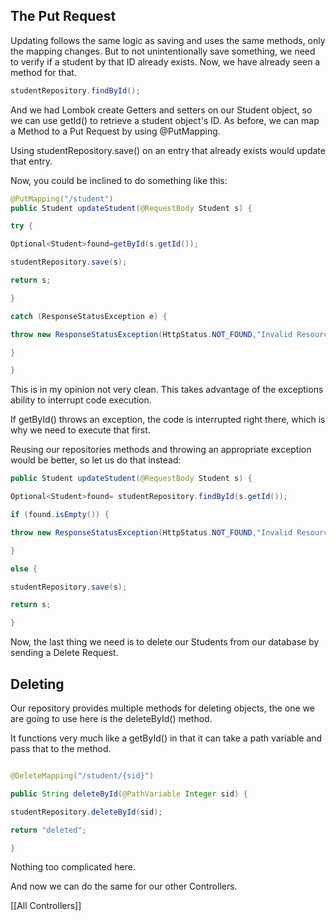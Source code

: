 ## The Put Request

Updating follows the same logic as saving and uses the same methods, only the mapping changes. But to not unintentionally save something, we need to verify if a student by that ID already exists. Now, we have already seen a method for that.
```Java
studentRepository.findById();
```
And we had Lombok create Getters and setters on our Student object, so we can use getId() to retrieve a student object's ID.
As before, we can map a Method to a Put Request by using @PutMapping.

Using studentRepository.save() on an entry that already exists would update that entry. 

Now, you could be inclined to do something like this:

```Java
@PutMapping("/student")
public Student updateStudent(@RequestBody Student s) {

try {

Optional<Student>found=getById(s.getId());

studentRepository.save(s);

return s;

}

catch (ResponseStatusException e) {

throw new ResponseStatusException(HttpStatus.NOT_FOUND,"Invalid Resource");

}

}
```


This is in my opinion not very clean. 
This takes advantage of the exceptions ability to interrupt code execution.

If getById() throws an exception, the code is interrupted right there, which is why we need to execute that first.


Reusing our repositories methods and throwing an appropriate exception would be better, so let us do that instead:

```Java
public Student updateStudent(@RequestBody Student s) {

Optional<Student>found= studentRepository.findById(s.getId());

if (found.isEmpty()) {

throw new ResponseStatusException(HttpStatus.NOT_FOUND,"Invalid Resource");

}

else {

studentRepository.save(s);

return s;

}
```

Now, the last thing we need is to delete our Students from our database by sending a Delete Request.

## Deleting

Our repository provides multiple methods for deleting objects, the one we are going to use here is the deleteById() method.

It functions very much like a getById() in that it can take a path variable and pass that to the method.

```Java

@DeleteMapping("/student/{sid}")

public String deleteById(@PathVariable Integer sid) {

studentRepository.deleteById(sid);

return "deleted";

}
```
Nothing too complicated here.

And now we can do the same for our other Controllers.

[[All Controllers]]